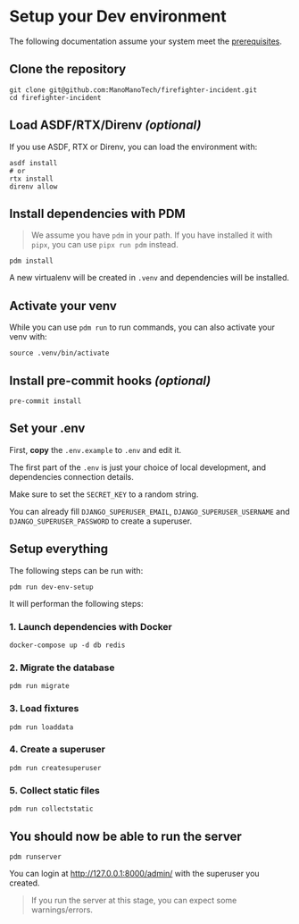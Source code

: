 
# Setup your Dev environment

The following documentation assume your system meet the [prerequisites](0000-prerequisites.md).

## Clone the repository

```shell
git clone git@github.com:ManoManoTech/firefighter-incident.git
cd firefighter-incident
```

## Load ASDF/RTX/Direnv _(optional)_

If you use ASDF, RTX or Direnv, you can load the environment with:

```shell
asdf install
# or
rtx install
direnv allow
```

## Install dependencies with PDM

> We assume you have `pdm` in your path. If you have installed it with `pipx`, you can use `pipx run pdm` instead.

```shell
pdm install
```

A new virtualenv will be created in `.venv` and dependencies will be installed.

## Activate your venv

While you can use `pdm run` to run commands, you can also activate your venv with:

```shell
source .venv/bin/activate
```

## Install pre-commit hooks _(optional)_

```shell
pre-commit install
```

## Set your .env

First, **copy** the `.env.example` to `.env` and edit it.

The first part of the `.env` is just your choice of local development, and dependencies connection details.

Make sure to set the `SECRET_KEY` to a random string.

You can already fill `DJANGO_SUPERUSER_EMAIL`, `DJANGO_SUPERUSER_USERNAME` and `DJANGO_SUPERUSER_PASSWORD` to create a superuser.

## Setup everything

The following steps can be run with:
```shell
pdm run dev-env-setup
```

It will performan the following steps:

### 1. Launch dependencies with Docker


```shell
docker-compose up -d db redis
```

### 2. Migrate the database

```shell
pdm run migrate
```

### 3. Load fixtures

```shell
pdm run loaddata
```

### 4. Create a superuser

```shell
pdm run createsuperuser
```

### 5. Collect static files

```shell
pdm run collectstatic
```

## You should now be able to run the server

```shell
pdm runserver
```

You can login at http://127.0.0.1:8000/admin/ with the superuser you created.


> If you run the server at this stage, you can expect some warnings/errors.
